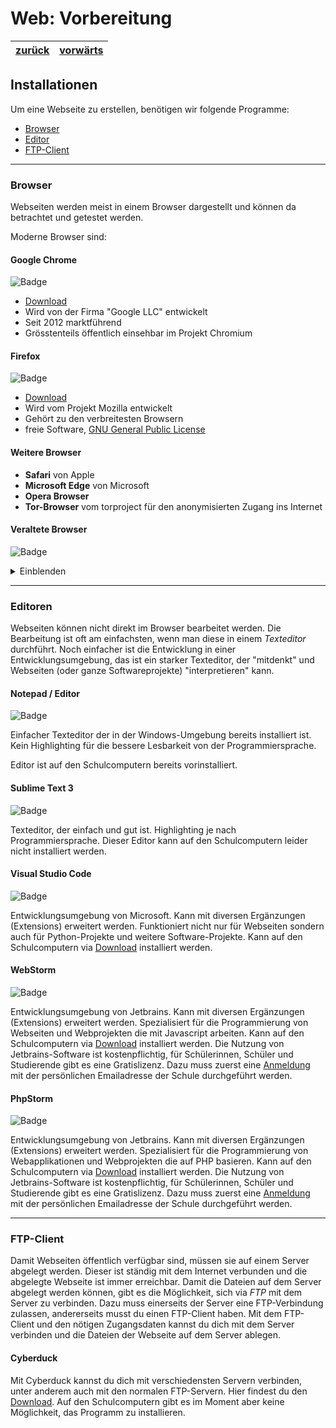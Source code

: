 # Web: Vorbereitung

| [zurück](./1-Begriffe.md) | [vorwärts](tbd) |
| --- | --- |

## Installationen

Um eine Webseite zu erstellen, benötigen wir folgende Programme:

- [Browser](#browser)
- [Editor](#editor)
- [FTP-Client](#ftp)

---

### <a name="browser">Browser</a>
Webseiten werden meist in einem Browser dargestellt und können da betrachtet und getestet werden.

Moderne Browser sind:

#### Google Chrome

![Badge](https://img.shields.io/badge/Browser-sicher-brightgreen)

- [Download](https://www.google.com/intl/de/chrome/)
- Wird von der Firma "Google LLC" entwickelt
- Seit 2012 marktführend
- Grösstenteils öffentlich einsehbar im Projekt Chromium

#### Firefox

![Badge](https://img.shields.io/badge/Browser-sicher-brightgreen)

- [Download](https://www.mozilla.org/de/firefox/new/)
- Wird vom Projekt Mozilla entwickelt
- Gehört zu den verbreitesten Browsern
- freie Software, [GNU General Public License](https://de.wikipedia.org/wiki/GNU_General_Public_License)

#### Weitere Browser

- **Safari** von Apple
- **Microsoft Edge** von Microsoft
- **Opera Browser**
- **Tor-Browser** vom torproject für den anonymisierten Zugang ins Internet

#### Veraltete Browser

![Badge](https://img.shields.io/badge/Browser-unsicher-red)

<details>
<summary>Einblenden</summary>

- Internet Explorer
- Netscape
- Mosaic

Diese Browser sollten nicht verwendet werden, da sie nicht mehr den neusten Sicherheitsanforderungen entsprechen.
</details>

---

### <a name="editor">Editoren</a>

Webseiten können nicht direkt im Browser bearbeitet werden. Die Bearbeitung ist oft am einfachsten,
wenn man diese in einem *Texteditor* durchführt.
Noch einfacher ist die Entwicklung in einer Entwicklungsumgebung,
das ist ein starker Texteditor, der "mitdenkt" und Webseiten (oder ganze Softwareprojekte) "interpretieren" kann.

#### Notepad / Editor

![Badge](https://img.shields.io/badge/Editor-Texteditor-yellow)

Einfacher Texteditor der in der Windows-Umgebung bereits installiert ist.
Kein Highlighting für die bessere Lesbarkeit von der Programmiersprache.

Editor ist auf den Schulcomputern bereits vorinstalliert.

#### Sublime Text 3

![Badge](https://img.shields.io/badge/Editor-Texteditor-yellow)

Texteditor, der einfach und gut ist. Highlighting je nach Programmiersprache.
Dieser Editor kann auf den Schulcomputern leider nicht installiert werden.

#### Visual Studio Code

![Badge](https://img.shields.io/badge/Editor-Entwicklungsumgebung-blue)

Entwicklungsumgebung von Microsoft. Kann mit diversen Ergänzungen (Extensions) erweitert werden.
Funktioniert nicht nur für Webseiten sondern auch für Python-Projekte und weitere Software-Projekte.
Kann auf den Schulcomputern via [Download](https://code.visualstudio.com/download) installiert werden.

#### WebStorm

![Badge](https://img.shields.io/badge/Editor-Entwicklungsumgebung-blue)

Entwicklungsumgebung von Jetbrains. Kann mit diversen Ergänzungen (Extensions) erweitert werden.
Spezialisiert für die Programmierung von Webseiten und Webprojekten die mit Javascript arbeiten.
Kann auf den Schulcomputern via [Download](https://www.jetbrains.com/de-de/webstorm/) installiert werden.
Die Nutzung von Jetbrains-Software ist kostenpflichtig, für Schülerinnen, Schüler und Studierende gibt es eine Gratislizenz.
Dazu muss zuerst eine [Anmeldung](https://www.jetbrains.com/shop/eform/students) mit der persönlichen Emailadresse der Schule durchgeführt werden. 

#### PhpStorm

![Badge](https://img.shields.io/badge/Editor-Entwicklungsumgebung-blue)

Entwicklungsumgebung von Jetbrains. Kann mit diversen Ergänzungen (Extensions) erweitert werden.
Spezialisiert für die Programmierung von Webapplikationen und Webprojekten die auf PHP basieren.
Kann auf den Schulcomputern via [Download](https://www.jetbrains.com/de-de/phpstorm/) installiert werden.
Die Nutzung von Jetbrains-Software ist kostenpflichtig, für Schülerinnen, Schüler und Studierende gibt es eine Gratislizenz.
Dazu muss zuerst eine [Anmeldung](https://www.jetbrains.com/shop/eform/students) mit der persönlichen Emailadresse der Schule durchgeführt werden. 

---

### <a name="ftp">FTP-Client</a>

Damit Webseiten öffentlich verfügbar sind, müssen sie auf einem Server abgelegt werden. Dieser ist ständig mit dem Internet verbunden
und die abgelegte Webseite ist immer erreichbar.
Damit die Dateien auf dem Server abgelegt werden können, gibt es die Möglichkeit, sich via *FTP* mit dem Server zu verbinden.
Dazu muss einerseits der Server eine FTP-Verbindung zulassen, andererseits musst du einen FTP-Client haben.
Mit dem FTP-Client und den nötigen Zugangsdaten kannst du dich mit dem Server verbinden und die Dateien der Webseite auf dem Server ablegen.

#### Cyberduck

Mit Cyberduck kannst du dich mit verschiedensten Servern verbinden, unter anderem auch mit den normalen
FTP-Servern.
Hier findest du den [Download](https://cyberduck.io/). Auf den Schulcomputern gibt es im Moment aber keine Möglichkeit, das Programm zu installieren. 